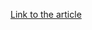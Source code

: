[Link to the article](https://welivesecurity.com/2012/06/05/smartcard-vulnerabilities-in-modern-banking-malware/)
